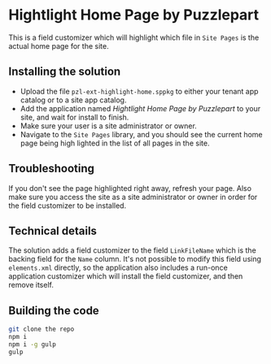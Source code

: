 # Hightlight Home Page by Puzzlepart

This is a field customizer which will highlight which file in `Site Pages` is the actual home page for the site.

## Installing the solution

- Upload the file `pzl-ext-highlight-home.sppkg` to either your tenant app catalog or to a site app catalog.
- Add the application named *Hightlight Home Page by Puzzlepart* to your site, and wait for install to finish.
- Make sure your user is a site administrator or owner.
- Navigate to the `Site Pages` library, and you should see the current home page being high lighted in the list of all pages in the site.

## Troubleshooting
If you don't see the page highlighted right away, refresh your page. Also make sure you access the site as a site administrator or owner in order for the field customizer to be installed.

## Technical details
The solution adds a field customizer to the field `LinkFileName` which is the backing field for the `Name` column. It's not possible to modify this field using `elements.xml` directly, so the application also includes a run-once application customizer which will install the field customizer, and then remove itself.

## Building the code

```bash
git clone the repo
npm i
npm i -g gulp
gulp
```